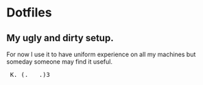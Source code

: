 # Dotfiles

## My ugly and dirty setup.
For now I use it to have uniform experience on all my machines but someday someone may find it useful.
<pre> K. (.___.)3 </pre>
